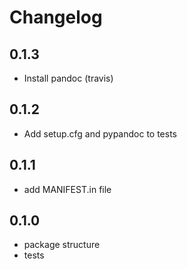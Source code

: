 # Changelog

## 0.1.3

* Install pandoc (travis)

## 0.1.2

* Add setup.cfg and pypandoc to tests

## 0.1.1

* add MANIFEST.in file

## 0.1.0

* package structure
* tests
